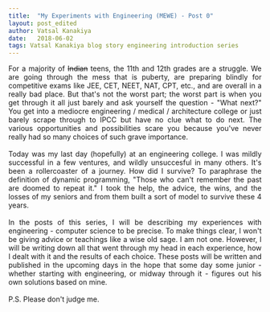 ```yaml
---
title:  "My Experiments with Engineering (MEWE) - Post 0"
layout: post_edited
author: Vatsal Kanakiya
date:   2018-06-02
tags: Vatsal Kanakiya blog story engineering introduction series
---
```

<!--date:   2018-06-03 09:06:04 +0530-->
<p style="text-align: justify;">
For a majority of <s>Indian</s> teens, the 11th and 12th grades are a struggle. We are going through the mess that is
puberty, are preparing blindly for competitive exams like JEE, CET, NEET, NAT, CPT, etc., and are overall in a really
bad place. But that's not the worst part; the worst part is when you get through it all just barely and ask yourself
the question - "What next?" You get into a mediocre engineering / medical / architecture college or just barely scrape
through to IPCC but have no clue what to do next. The various opportunities and possibilities scare you because you've
never really had so many choices of such grave importance.<br><br>
Today was my last day (hopefully) at an engineering college. I was mildly successful in a few ventures, and wildly
unsuccesful in many others. It's been a rollercoaster of a journey. How did I survive? To paraphrase the definition
of dynamic programming, "Those who can't remember the past are doomed to repeat it." I took the help, the advice,
the wins, and the losses of my seniors and from them built a sort of model to survive these 4 years.<br><br>
In the posts of this series, I will be describing my experiences with engineering - computer science to be precise. To
make things clear, I won't be giving advice or teachings like a wise old sage. I am not one. However, I will be writing
down all that went through my head in each experience, how I dealt with it and the results of each choice. These posts
will be written and published in the upcoming days in the hope that some day some junior - whether starting with
engineering, or midway through it - figures out his own solutions based on mine.<br><br>
P.S. Please don't judge me.
</p>
